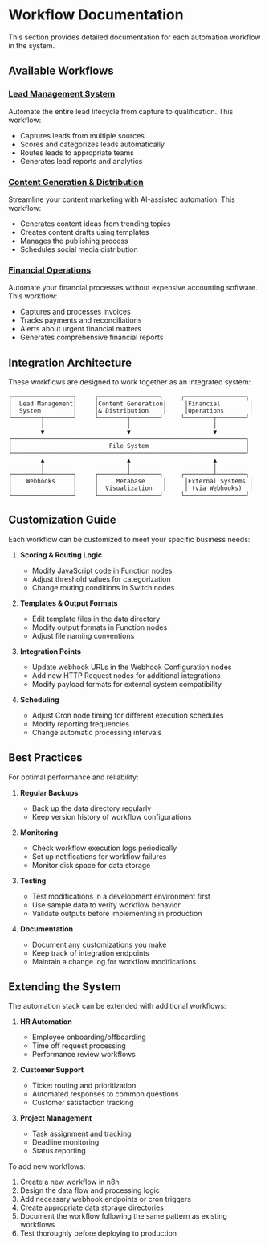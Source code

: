 # Workflow Documentation

This section provides detailed documentation for each automation workflow in the system.

## Available Workflows

### [Lead Management System](lead-management.md)

Automate the entire lead lifecycle from capture to qualification. This workflow:
- Captures leads from multiple sources
- Scores and categorizes leads automatically
- Routes leads to appropriate teams
- Generates lead reports and analytics

### [Content Generation & Distribution](content-automation.md)

Streamline your content marketing with AI-assisted automation. This workflow:
- Generates content ideas from trending topics
- Creates content drafts using templates
- Manages the publishing process
- Schedules social media distribution

### [Financial Operations](finance-automation.md)

Automate your financial processes without expensive accounting software. This workflow:
- Captures and processes invoices
- Tracks payments and reconciliations
- Alerts about urgent financial matters
- Generates comprehensive financial reports

## Integration Architecture

These workflows are designed to work together as an integrated system:

```
┌─────────────────┐     ┌─────────────────┐     ┌─────────────────┐
│  Lead Management│     │Content Generation│     │Financial        │
│  System         │     │& Distribution    │     │Operations       │
└────────┬────────┘     └────────┬────────┘     └────────┬────────┘
         │                       │                       │
         ▼                       ▼                       ▼
┌─────────────────────────────────────────────────────────────────┐
│                           File System                           │
└─────────────────────────────────────────────────────────────────┘
         ▲                       ▲                       ▲
         │                       │                       │
┌────────┴────────┐     ┌────────┴────────┐     ┌────────┴────────┐
│    Webhooks     │     │     Metabase     │     │External Systems │
│                 │     │  Visualization   │     │ (via Webhooks)  │
└─────────────────┘     └─────────────────┘     └─────────────────┘
```

## Customization Guide

Each workflow can be customized to meet your specific business needs:

1. **Scoring & Routing Logic**
   - Modify JavaScript code in Function nodes
   - Adjust threshold values for categorization
   - Change routing conditions in Switch nodes

2. **Templates & Output Formats**
   - Edit template files in the data directory
   - Modify output formats in Function nodes
   - Adjust file naming conventions

3. **Integration Points**
   - Update webhook URLs in the Webhook Configuration nodes
   - Add new HTTP Request nodes for additional integrations
   - Modify payload formats for external system compatibility

4. **Scheduling**
   - Adjust Cron node timing for different execution schedules
   - Modify reporting frequencies
   - Change automatic processing intervals

## Best Practices

For optimal performance and reliability:

1. **Regular Backups**
   - Back up the data directory regularly
   - Keep version history of workflow configurations

2. **Monitoring**
   - Check workflow execution logs periodically
   - Set up notifications for workflow failures
   - Monitor disk space for data storage

3. **Testing**
   - Test modifications in a development environment first
   - Use sample data to verify workflow behavior
   - Validate outputs before implementing in production

4. **Documentation**
   - Document any customizations you make
   - Keep track of integration endpoints
   - Maintain a change log for workflow modifications

## Extending the System

The automation stack can be extended with additional workflows:

1. **HR Automation**
   - Employee onboarding/offboarding
   - Time off request processing
   - Performance review workflows

2. **Customer Support**
   - Ticket routing and prioritization
   - Automated responses to common questions
   - Customer satisfaction tracking

3. **Project Management**
   - Task assignment and tracking
   - Deadline monitoring
   - Status reporting

To add new workflows:

1. Create a new workflow in n8n
2. Design the data flow and processing logic
3. Add necessary webhook endpoints or cron triggers
4. Create appropriate data storage directories
5. Document the workflow following the same pattern as existing workflows
6. Test thoroughly before deploying to production